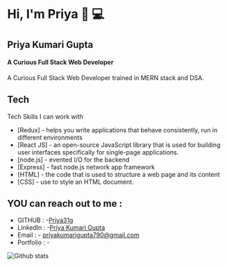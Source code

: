 # Hi, I'm Priya 👋  💻

## Priya  Kumari Gupta
#### A Curious  Full Stack Web Developer 



A  Curious Full Stack Web Developer trained in MERN stack and DSA.

## Tech

Tech Skills I can work with 


 -  [Redux] - helps you write applications that behave consistently, run in different environments
- [React JS] - an open-source JavaScript library that is used for building user interfaces specifically for single-page applications. 
- [node.js] - evented I/O for the backend
- [Express] - fast node.js network app framework
- [HTML] - the code that is used to structure a web page and its content
- [CSS] - use to style an HTML document.

 ## YOU can reach out to me  :
- GITHUB : -[Priya31g](https://github.com/Priya31g)
- LinkedIn : -[Priya Kumari Gupta](linkedin.com/in/priya-kumari-gupta)
- Email : - priyakumarigupta790@gmail.com
- Portfolio : - 

![Github stats](https://github-readme-stats.vercel.app/api?username=Priya31g)